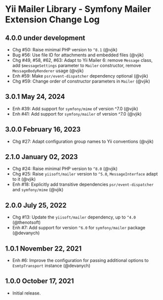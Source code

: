 # Yii Mailer Library - Symfony Mailer Extension Change Log

## 4.0.0 under development

- Chg #50: Raise minimal PHP version to `^8.1` (@vjik)
- Bug #56: Use file ID for attachments and embedded files (@vjik)
- Chg #49, #58, #62, #63: Adapt to Yii Mailer 6: remove `Message` class, add `$messageSettings` parameter to `Mailer`
  constructor, remove `MessageBodyRenderer` usage (@vjik)
- Enh #59: Make `psr/event-dispatcher` dependency optional (@vjik)
- Chg #59: Change order of constructor parameters in `Mailer` (@vjik)

## 3.0.1 May 24, 2024

- Enh #39: Add support for `symfony/mime` of version ^7.0 (@vjik)
- Enh #41: Add support for `symfony/mailer` of version ^7.0 (@vjik)

## 3.0.0 February 16, 2023

- Chg #27: Adapt configuration group names to Yii conventions (@vjik)

## 2.1.0 January 02, 2023

- Chg #24: Raise minimal PHP version to `^8.0` (@vjik)
- Chg #25: Raise `yiisoft/mailer` version to `^5.0`, `MessageInterface` adapt to it (@vjik)
- Enh #18: Explicitly add transitive dependencies `psr/event-dispatcher` and `symfony/mime` (@vjik)

## 2.0.0 July 25, 2022

- Chg #13: Update the `yiisoft/mailer` dependency, up to `^4.0` (@thenotsoft)
- Enh #7: Add support for version `^6.0` for `symfony/mailer` package (@devanych)

## 1.0.1 November 22, 2021

- Enh #6: Improve the configuration for passing additional options to `EsmtpTransport` instance (@devanych)

## 1.0.0 October 17, 2021

- Initial release.
